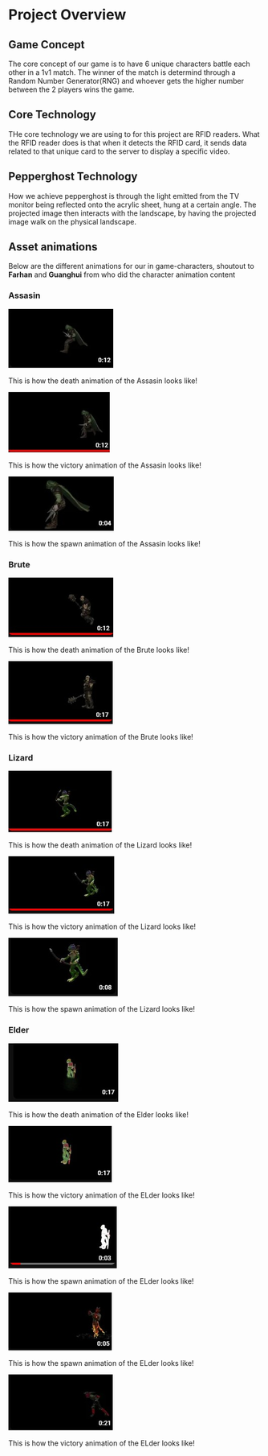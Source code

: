 # Project Overview
## Game Concept 
The core concept of our game is to have 6 unique characters battle each other in a 1v1 match. The winner of the match is determind through a Random Number Generator(RNG) and whoever gets the higher number between the 2 players wins the game.

## Core Technology
THe core technology we are using to for this project are RFID readers. What the RFID reader does is that when it detects the RFID card, it sends data related to that unique card to the server to display a specific video.

## Pepperghost Technology
How we achieve pepperghost is through the light emitted from the TV monitor being reflected onto the acrylic sheet, hung at a certain angle. The projected image then interacts with the landscape, by having the projected image walk on the physical landscape.

## **Asset animations** 
Below are the different animations for our in game-characters, shoutout to **Farhan**
and **Guanghui** from who did the character animation content
<h3>Assasin</h3>

[![Watch the video](../Assets/Assasin_Death.jpg)](https://youtu.be/okqqrTbpr7w)

This is how the death animation of the Assasin looks like!

[![Watch the video](../Assets/Assasin_Victory.jpg)](https://youtu.be/FU1ywjyxXVc)

This is how the victory animation of the Assasin looks like!

[![Watch the video](../Assets/Assasin_Spawn.jpg)](https://youtu.be/cRKtltaJ_SM)

This is how the spawn animation of the Assasin looks like!

<h3> Brute </h3>

[![Watch the video](../Assets/Brute_Death.jpg)](https://youtu.be/b8HiUy_lJug)

This is how the death animation of the Brute looks like!

[![Watch the video](../Assets/Brute_Victory.jpg)](https://youtu.be/xdhAeXP8tto)

This is how the victory animation of the Brute looks like!


<h3>Lizard</h3>

[![Watch the video](../Assets/LizardArcher_Death.jpg)](https://www.youtube.com/watch?v=MxU6SAHRl1I)

This is how the death animation of the Lizard looks like!

[![Watch the video](../Assets/LizardArcher_Victory.jpg)](https://www.youtube.com/watch?v=f1UD68mAeGA)

This is how the victory animation of the Lizard looks like!

[![Watch the video](../Assets/LizardArcher_Spawn.jpg)](https://youtu.be/3quVM-No_TM)

This is how the spawn animation of the Lizard looks like!

<h3>Elder</h3>

[![Watch the video](../Assets/LizardElder_Death.jpg)](https://www.youtube.com/watch?v=epKruAo9mfk)

This is how the death animation of the Elder looks like!

[![Watch the video](../Assets/LizardElder_Victory.jpg)](https://youtu.be/f_yh2qXDQmI)

This is how the victory animation of the ELder looks like!

[![Watch the video](../Assets/LizardElder_Spawn.jpg)](https://youtu.be/vmYpDKEf7aQ)

This is how the spawn animation of the ELder looks like!

[![Watch the video](../Assets/ReaverSpawn.jpg)](https://youtu.be/PzJAEauGLQg)

This is how the spawn animation of the ELder looks like!

[![Watch the video](../Assets/ReaverVictory.jpg)](https://youtu.be/_m9xDpLRIsw)

This is how the victory animation of the ELder looks like!

